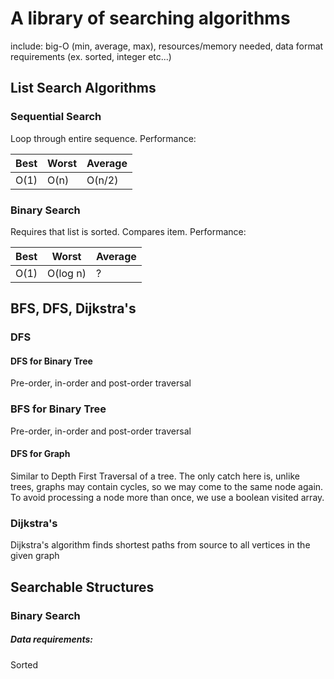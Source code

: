 # A library of searching algorithms
include: big-O (min, average, max), resources/memory needed, data format requirements (ex. sorted, integer etc...)

## List Search Algorithms
### Sequential Search
Loop through entire sequence. Performance:

| Best | Worst | Average |
| ---- | ----- | ------- |
| O(1) | O(n) | O(n/2) |


### Binary Search

Requires that list is sorted. Compares item. Performance:

| Best | Worst | Average |
| ---- | ----- | ------- |
| O(1) | O(log n) | ? |



## BFS, DFS, Dijkstra's

### DFS
#### DFS for Binary Tree
Pre-order, in-order and post-order traversal

### BFS for Binary Tree
Pre-order, in-order and post-order traversal

#### DFS for Graph
Similar to Depth First Traversal of a tree. The only catch here is, unlike trees, graphs may contain cycles, so we may come to the same node again. To avoid processing a node more than once, we use a boolean visited array. 

### Dijkstra's
Dijkstra's algorithm finds shortest paths from source to all vertices in the given graph



## Searchable Structures

### Binary Search
##### Data requirements:
Sorted
